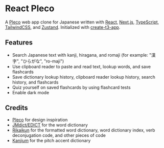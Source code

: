 # React Pleco

A [Pleco](https://pleco.com) web app clone for Japanese written with [React](https://react.dev), [Next.js](https://nextjs.org), [TypeScript](https://typescriptlang.org), [TailwindCSS](https://tailwindcss.com), and [Zustand](https://github.com/pmndrs/zustand). Initialized with [create-t3-app](https://create.t3.gg).

## Features

- Search Japanese text with kanji, hiragana, and romaji (for example: "漢字", "ひらがな", "ro-maji")
- Use clipboard reader to paste and read text, lookup words, and save flashcards
- Save dictionary lookup history, clipboard reader lookup history, search history, and flashcards
- Quiz yourself on saved flashcards by using flashcard tests
- Enable dark mode

## Credits

- [Pleco](https://pleco.com) for design inspiration
- [JMdict/EDICT](https://www.edrdg.org/wiki/index.php/JMdict-EDICT_Dictionary_Project) for the word dictionary
- [Rikaikun](https://github.com/melink14/rikaikun) for the formatted word dictionary, word dictionary index, verb deconjugation code, and other pieces of code
- [Kanjium](https://github.com/mifunetoshiro/kanjium) for the pitch accent dictionary
